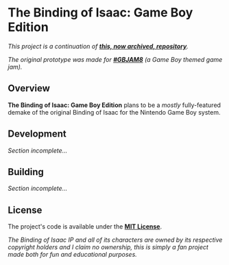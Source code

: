 # The Binding of Isaac: Game Boy Edition

*This project is a continuation of **[this, now archived, repository](https://github.com/JRob774/gbjam8)**.*

*The original prototype was made for **[#GBJAM8](https://itch.io/jam/gbjam-8)** (a Game Boy themed game jam).*

## Overview

**The Binding of Isaac: Game Boy Edition** plans to be a *mostly* fully-featured demake of the original Binding of Isaac for
the Nintendo Game Boy system.

## Development

*Section incomplete...*

## Building

*Section incomplete...*

## License

The project's code is available under the **[MIT License](https://github.com/JRob774/gbisaac/blob/master/LICENSE)**.

*The Binding of Isaac IP and all of its characters are owned by its respective copyright holders and I claim no ownership,
this is simply a fan project made both for fun and educational purposes.*
